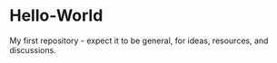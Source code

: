 # Hello-World
My first repository - expect it to be general, for ideas, resources, and discussions.
